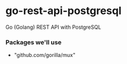 # go-rest-api-postgresql
Go (Golang) REST API with PostgreSQL


### Packages we'll use

- "github.com/gorilla/mux"